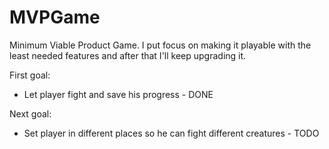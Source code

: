 # MVPGame
Minimum Viable Product Game. I put focus on making it playable with the least needed features and after that I'll keep upgrading it.

First goal:
- Let player fight and save his progress - DONE

Next goal:
- Set player in different places so he can fight different creatures - TODO
